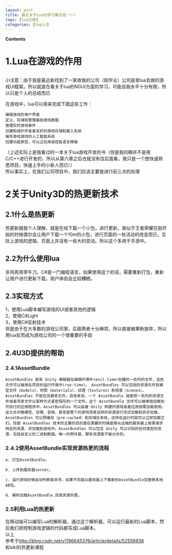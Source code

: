 ```yaml
---
layout: post
title: 最近关于Lua的学习篇总结（一） 
tags: [lua文章]
categories: [topic]
---
```

**Contents**

# 1.Lua在游戏的作用

##
小注意：由于我是最近新找到了一家收我的公司（刚毕业）公司是拿lua去做的游戏UI框架。所以就是在看关于lua的NGUI方面的学习，可能自我水平十分有限，所以只是个人的总结而已

在游戏中，lua可以用来完成下面这些工作：

    
    
    编辑游戏的用户界面
    定义、存储和管理基础游戏数据
    管理实时游戏事件
    创建和维护开发者友好的游戏存储和载入系统
    编写游戏游戏的人工智能系统
    创建功能原型，可以之后用高性能语言移植
    

（上述实际上是我看过的一本关于lua游戏开发的书（但是我的确并不是用C/C++进行开发的，所以从第六章之后也就没有往后面看，我只是一个想快速熟悉项目，快速上手的小新人而已））  
所以事实上，在我们公司项目中，我们应该主要是进行前三点的处理

# 2关于Unity3D的热更新技术

## 2.1什么是热更新

热更新据我个人理解，就是在线下载一个小包，进行更新，类似于王者荣耀在刚开始的时候偶尔会让用户下载一个10m的小包，进行页面的一些活动的改变而已，实际上游戏的逻辑，页面上并没有一些大的变动。所以这个多用于手游中。

## 2.2为什么使用lua

杀鸡焉用宰牛刀。C#是一门编程语言，如果使用这个的话，需要重新打包，重新让用户进行更新下载，用户体验会比较糟糕。

## 2.3实现方式

1，使用Lua脚本编写游戏的UI或者其他的逻辑  
2，使用C#Light  
3，使用C#反射技术  
但是由于在大多数的游戏公司里，后面两者十分麻烦，所以直接被果断放弃，所以用lua反而成为游戏公司的一个很重要的手段

## 2.4U3D提供的帮助

### 2.4.1AssetBundle

    
    
    AssetBundles 是有 Unity 编辑器在编辑环境中(enit-time)创建的一些列的文件，这些文件可以被用在项目的运行环境中(run-time)。 AssetBundles 可以包括的资源文件有模型文件（models）、材质（materials）、纹理（textures）和场景（scenes）。AssetBundles 不能包含脚本文件。具体来说，一个 AssetBundle 就是把一系列的资源文件或者场景文件以某种方式紧密保存的一个文件。这个 AssetBundle 文件可以被单独加载到可执行的应用程序中。AssetBundles 可以由被 Unity 构建的游戏或者应用按需加载使用。这允许对像模型、纹理、音频、甚至是整个的游戏场景这样的资源进行流式加载和异步加载。AssetBundles 可以预缓存（pre-cached）和存储在本地，这样在运行时就可以立即加载它们。但是 AssetBundles 技术的主要的目的是在需要的时候能够从远端的服务器上按需请求特定的资源，并加载到游戏中。AssetBundles 可以包含 Unity 可以识别的任何类型的资源，包括自定义的二进制数据。唯一的例外是，脚本资源是不被允许的。
    

### 2.4.2使用AssetBundle实现资源热更的流程

    
    
    a. 打包AssetBundle。
    
    b. 上传到服务器server。
    
    c. 运行游戏时候自动判断版本号，如果不同就从服务器上下载新的AssetBundle包替换本地AB包。
    
    d. 解析加载AssetBundle.完成资源热更。 
    

### 2.5利用Lua的热更新

在移动端可以编写Lua的解析器，通过这个解析器，可以运行最新的Lua脚本，然后我们把控制游戏逻辑的代码都写成Lua脚本。  
以上  
参考于<http://blog.csdn.net/y1196645376/article/details/52556938>  
和siki的热更新课程
